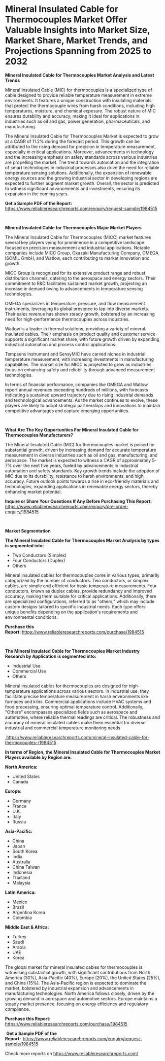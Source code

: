 <p><h1>Mineral Insulated Cable for Thermocouples Market Offer Valuable Insights into Market Size, Market Share, Market Trends, and Projections Spanning from 2025 to 2032</h1></p><p><strong>Mineral Insulated Cable for Thermocouples Market Analysis and Latest Trends</strong></p>
<p><p>Mineral Insulated Cable (MIC) for thermocouples is a specialized type of cable designed to provide reliable temperature measurement in extreme environments. It features a unique construction with insulating materials that protect the thermocouple wires from harsh conditions, including high temperatures, moisture, and chemical exposure. The robust nature of MIC ensures durability and accuracy, making it ideal for applications in industries such as oil and gas, power generation, pharmaceuticals, and manufacturing.</p><p>The Mineral Insulated Cable for Thermocouples Market is expected to grow at a CAGR of 11.2% during the forecast period. This growth can be attributed to the rising demand for precision in temperature measurement, especially in critical applications. Moreover, advancements in technology and the increasing emphasis on safety standards across various industries are propelling the market. The trend towards automation and the integration of smart technologies in industrial processes also drive the need for reliable temperature sensing solutions. Additionally, the expansion of renewable energy sources and the growing industrial sector in developing regions are expected to further augment market growth. Overall, the sector is predicted to witness significant advancements and investments, ensuring its expansion in the coming years.</p></p>
<p><strong>Get a Sample PDF of the Report:&nbsp;</strong> <a href="https://www.reliableresearchreports.com/enquiry/request-sample/1984515?utm_campaign=3093&utm_medium=2&utm_source=Github&utm_content=ia&utm_term=07042025&utm_id=mineral-insulated-cable-for-thermocouples">https://www.reliableresearchreports.com/enquiry/request-sample/1984515</a></p>
<p>&nbsp;</p>
<p><strong>Mineral Insulated Cable for Thermocouples Major Market Players</strong></p>
<p><p>The Mineral Insulated Cable for Thermocouples (MICC) market features several key players vying for prominence in a competitive landscape focused on precision measurement and industrial applications. Notable companies include MICC Group, Okazaki Manufacturing Company, OMEGA, ISOMIL GmbH, and Watlow, each contributing to market innovation and growth.</p><p>MICC Group is recognized for its extensive product range and robust distribution channels, catering to the aerospace and energy sectors. Their commitment to R&D facilitates sustained market growth, projecting an increase in demand owing to advancements in temperature sensing technologies.</p><p>OMEGA specializes in temperature, pressure, and flow measurement instruments, leveraging its global presence to tap into diverse markets. Their sales revenue has shown steady growth, bolstered by an increasing need for high-performance thermocouples across industries.</p><p>Watlow is a leader in thermal solutions, providing a variety of mineral-insulated cables. Their emphasis on product quality and customer service supports a significant market share, with future growth driven by expanding industrial automation and process control applications.</p><p>Tempsens Instrument and SensyMIC have carved niches in industrial temperature measurement, with increasing investments in manufacturing capabilities. The market size for MICC is projected to grow as industries focus on enhancing safety and reliability through advanced measurement technologies.</p><p>In terms of financial performance, companies like OMEGA and Watlow report annual revenues exceeding hundreds of millions, with forecasts indicating a sustained upward trajectory due to rising industrial demands and technological advancements. As the market continues to evolve, these players are likely to adopt strategic partnerships and innovations to maintain competitive advantages and capture emerging opportunities.</p></p>
<p>&nbsp;</p>
<p><strong>What Are The Key Opportunities For Mineral Insulated Cable for Thermocouples Manufacturers?</strong></p>
<p><p>The Mineral Insulated Cable (MIC) for thermocouples market is poised for substantial growth, driven by increasing demand for accurate temperature measurement in diverse industries such as oil and gas, manufacturing, and aerospace. The market is expected to witness a CAGR of approximately 5-7% over the next five years, fueled by advancements in industrial automation and safety standards. Key growth trends include the adoption of MIC due to its durability, resistance to harsh environments, and high accuracy. Future outlook points towards a rise in eco-friendly materials and technologies, expanding applications in renewable energy sectors, thereby enhancing market potential.</p></p>
<p><strong>Inquire or Share Your Questions If Any Before Purchasing This Report:</strong> <a href="https://www.reliableresearchreports.com/enquiry/pre-order-enquiry/1984515?utm_campaign=3093&utm_medium=2&utm_source=Github&utm_content=ia&utm_term=07042025&utm_id=mineral-insulated-cable-for-thermocouples">https://www.reliableresearchreports.com/enquiry/pre-order-enquiry/1984515</a></p>
<p>&nbsp;</p>
<p><strong>Market Segmentation</strong></p>
<p><strong>The Mineral Insulated Cable for Thermocouples Market Analysis by types is segmented into:</strong></p>
<p><ul><li>Two Conductors (Simplex)</li><li>Four Conductors (Duplex)</li><li>Others</li></ul></p>
<p><p>Mineral insulated cables for thermocouples come in various types, primarily categorized by the number of conductors. Two conductors, or simplex cables, are simple and efficient for basic temperature measurements. Four conductors, known as duplex cables, provide redundancy and improved accuracy, making them suitable for critical applications. Additionally, there are specialized configurations, referred to as "others," which may include custom designs tailored to specific industrial needs. Each type offers unique benefits depending on the application's requirements and environmental conditions.</p></p>
<p><strong>Purchase this Report:&nbsp;</strong><a href="https://www.reliableresearchreports.com/purchase/1984515?utm_campaign=3093&utm_medium=2&utm_source=Github&utm_content=ia&utm_term=07042025&utm_id=mineral-insulated-cable-for-thermocouples">https://www.reliableresearchreports.com/purchase/1984515</a></p>
<p>&nbsp;</p>
<p><strong>The Mineral Insulated Cable for Thermocouples Market Industry Research by Application is segmented into:</strong></p>
<p><ul><li>Industrial Use</li><li>Commercial Use</li><li>Others</li></ul></p>
<p><p>Mineral insulated cables for thermocouples are designed for high-temperature applications across various sectors. In industrial use, they facilitate precise temperature measurement in harsh environments like furnaces and kilns. Commercial applications include HVAC systems and food processing, ensuring optimal temperature control. Additionally, "Others" encompasses specialized fields such as aerospace and automotive, where reliable thermal readings are critical. The robustness and accuracy of mineral insulated cables make them essential for diverse industrial and commercial temperature monitoring needs.</p></p>
<p><a href="https://www.reliableresearchreports.com/mineral-insulated-cable-for-thermocouples-r1984515?utm_campaign=3093&utm_medium=2&utm_source=Github&utm_content=ia&utm_term=07042025&utm_id=mineral-insulated-cable-for-thermocouples">&nbsp;https://www.reliableresearchreports.com/mineral-insulated-cable-for-thermocouples-r1984515</a></p>
<p><strong>In terms of Region, the Mineral Insulated Cable for Thermocouples Market Players available by Region are:</strong></p>
<p>
    <p> <strong> North America: </strong>
        <ul>
            <li>United States</li>
            <li>Canada</li>
        </ul>
        </p> 
    <p> <strong> Europe: </strong>
        <ul>
            <li>Germany</li>
            <li>France</li>
            <li>U.K.</li>
            <li>Italy</li>
            <li>Russia</li>
        </ul>
        </p> 
    <p> <strong> Asia-Pacific: </strong>
        <ul>
            <li>China</li>
            <li>Japan</li>
            <li>South Korea</li>
            <li>India</li>
            <li>Australia</li>
            <li>China Taiwan</li>
            <li>Indonesia</li>
            <li>Thailand</li>
            <li>Malaysia</li>
        </ul>
        </p> 
    <p> <strong> Latin America: </strong>
        <ul>
            <li>Mexico</li>
            <li>Brazil</li>
            <li>Argentina Korea</li>
            <li>Colombia</li>
        </ul>
        </p> 
    <p> <strong> Middle East & Africa: </strong>
        <ul>
            <li>Turkey</li>
            <li>Saudi</li>
            <li>Arabia</li>
            <li>UAE</li>
            <li>Korea</li>
        </ul>
    </p>
    </p>
<p><p>The global market for mineral insulated cables for thermocouples is witnessing substantial growth, with significant contributions from North America (30%), Asia-Pacific (40%), Europe (20%), the United States (25%), and China (15%). The Asia-Pacific region is expected to dominate the market, bolstered by industrial expansion and advancements in manufacturing technologies. North America follows closely, driven by the growing demand in aerospace and automotive sectors. Europe maintains a steady market presence, focusing on energy efficiency and regulatory compliance.</p></p>
<p><strong>Purchase this Report: </strong><a href="https://www.reliableresearchreports.com/purchase/1984515?utm_campaign=3093&utm_medium=2&utm_source=Github&utm_content=ia&utm_term=07042025&utm_id=mineral-insulated-cable-for-thermocouples">https://www.reliableresearchreports.com/purchase/1984515</a></p>
<p>&nbsp;<strong>Get a Sample PDF of the Report:&nbsp;&nbsp;</strong><a href="https://www.reliableresearchreports.com/enquiry/request-sample/1984515?utm_campaign=3093&utm_medium=2&utm_source=Github&utm_content=ia&utm_term=07042025&utm_id=mineral-insulated-cable-for-thermocouples">https://www.reliableresearchreports.com/enquiry/request-sample/1984515</a></p>
<p><strong></strong></p>
<p>Check more reports on <a href="https://www.reliableresearchreports.com/?utm_campaign=3093&utm_medium=2&utm_source=Github&utm_content=ia&utm_term=07042025&utm_id=mineral-insulated-cable-for-thermocouples">https://www.reliableresearchreports.com/</a></p>